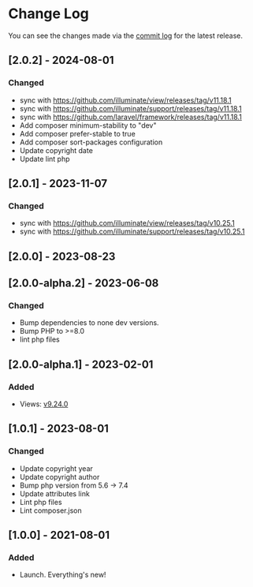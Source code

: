 # Change Log

You can see the changes made via the [commit log](https://github.com/themehybrid/hybrid-view/commits/master) for the latest release.

## [2.0.2] - 2024-08-01

### Changed

- sync with https://github.com/illuminate/view/releases/tag/v11.18.1
- sync with https://github.com/illuminate/support/releases/tag/v11.18.1
- sync with https://github.com/laravel/framework/releases/tag/v11.18.1
- Add composer minimum-stability to "dev"
- Add composer prefer-stable to true
- Add composer sort-packages configuration
- Update copyright date
- Update lint php

## [2.0.1] - 2023-11-07

### Changed

- sync with https://github.com/illuminate/view/releases/tag/v10.25.1
- sync with https://github.com/illuminate/support/releases/tag/v10.25.1

## [2.0.0] - 2023-08-23

## [2.0.0-alpha.2] - 2023-06-08

### Changed

- Bump dependencies to none dev versions.
- Bump PHP to >=8.0
- lint php files

## [2.0.0-alpha.1] - 2023-02-01

### Added

- Views: [v9.24.0](https://github.com/illuminate/views/tree/v9.24.0)

## [1.0.1] - 2023-08-01

### Changed

- Update copyright year
- Update copyright author
- Bump php version from 5.6 -> 7.4
- Update attributes link
- Lint php files
- Lint composer.json

## [1.0.0] - 2021-08-01

### Added

- Launch.  Everything's new!

